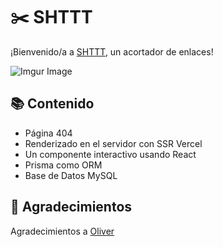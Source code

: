 # ✂️ SHTTT

¡Bienvenido/a a [SHTTT](https://shttt.vercel.app), un acortador de enlaces!

![Imgur Image](https://i.imgur.com/FFQFIQl.png)

## 📚 Contenido
- Página 404
- Renderizado en el servidor con SSR Vercel
- Un componente interactivo usando React
- Prisma como ORM
- Base de Datos MySQL

## 👏 Agradecimientos
Agradecimientos a [Oliver](https://github.com/OliverSpeir)
